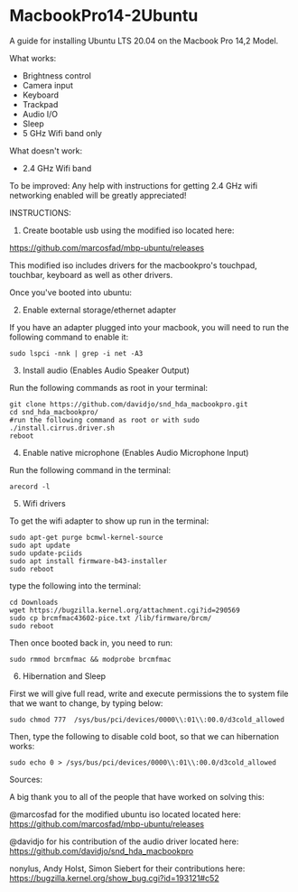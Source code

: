 # MacbookPro14-2Ubuntu
A guide for installing Ubuntu LTS 20.04 on the Macbook Pro 14,2 Model.

What works:
* Brightness control
* Camera input
* Keyboard
* Trackpad
* Audio I/O
* Sleep
* 5 GHz Wifi band only

What doesn't work:
* 2.4 GHz Wifi band

To be improved:
Any help with instructions for getting 2.4 GHz wifi networking enabled will be greatly appreciated!

INSTRUCTIONS:

1. Create bootable usb using the modified iso located here:

https://github.com/marcosfad/mbp-ubuntu/releases

This modified iso includes drivers for the macbookpro's touchpad, touchbar, keyboard as well as other drivers.

Once you've booted into ubuntu:

2. Enable external storage/ethernet adapter

If you have an adapter plugged into your macbook, you will need to run the following command to enable it:

```
sudo lspci -nnk | grep -i net -A3
```
3. Install audio (Enables Audio Speaker Output)

Run the following commands as root in your terminal:
```
git clone https://github.com/davidjo/snd_hda_macbookpro.git
cd snd_hda_macbookpro/
#run the following command as root or with sudo
./install.cirrus.driver.sh
reboot
```
4. Enable native microphone (Enables Audio Microphone Input)

Run the following command in the terminal:
```
arecord -l
```

5. Wifi drivers

To get the wifi adapter to show up run in the terminal:
```
sudo apt-get purge bcmwl-kernel-source
sudo apt update
sudo update-pciids
sudo apt install firmware-b43-installer
sudo reboot
```

type the following into the terminal:
```
cd Downloads
wget https://bugzilla.kernel.org/attachment.cgi?id=290569
sudo cp brcmfmac43602-pice.txt /lib/firmware/brcm/
sudo reboot
```
Then once booted back in, you need to run:
```
sudo rmmod brcmfmac && modprobe brcmfmac
```
6. Hibernation and Sleep

First we will give full read, write and execute permissions the to system file that we want to change, by typing below:
```
sudo chmod 777  /sys/bus/pci/devices/0000\\:01\\:00.0/d3cold_allowed
```
Then, type the following to disable cold boot, so that we can hibernation works:
```
sudo echo 0 > /sys/bus/pci/devices/0000\\:01\\:00.0/d3cold_allowed
```
Sources:

A big thank you to all of the people that have worked on solving this:

@marcosfad for the modified ubuntu iso located located here:
https://github.com/marcosfad/mbp-ubuntu/releases

@davidjo for his contribution of the audio driver located here:
https://github.com/davidjo/snd_hda_macbookpro

nonylus, Andy Holst, Simon Siebert for their contributions here: 
https://bugzilla.kernel.org/show_bug.cgi?id=193121#c52






